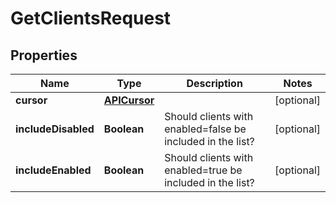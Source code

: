 

# GetClientsRequest


## Properties

| Name | Type | Description | Notes |
|------------ | ------------- | ------------- | -------------|
|**cursor** | [**APICursor**](APICursor.md) |  |  [optional] |
|**includeDisabled** | **Boolean** | Should clients with enabled&#x3D;false be included in the list? |  [optional] |
|**includeEnabled** | **Boolean** | Should clients with enabled&#x3D;true be included in the list? |  [optional] |




